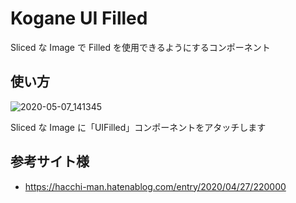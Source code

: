 # Kogane UI Filled

Sliced な Image で Filled を使用できるようにするコンポーネント

## 使い方

![2020-05-07_141345](https://user-images.githubusercontent.com/61863367/81256977-06509200-906d-11ea-8381-1158edb15f64.png)

Sliced な Image に「UIFilled」コンポーネントをアタッチします

## 参考サイト様

* https://hacchi-man.hatenablog.com/entry/2020/04/27/220000  